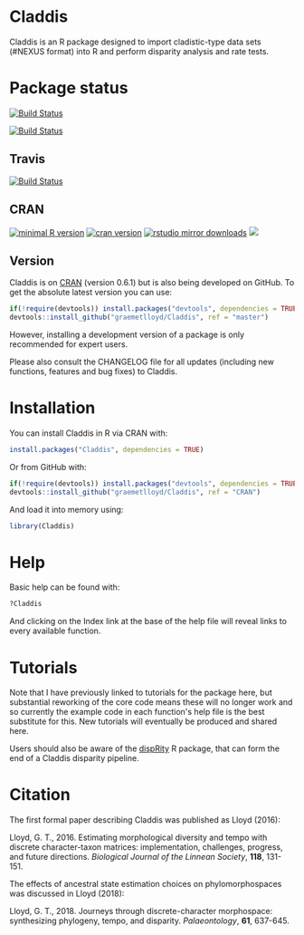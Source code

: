# Claddis

Claddis is an R package designed to import cladistic-type data sets (#NEXUS format) into R and perform disparity analysis and rate tests.

# Package status


[![Build Status](https://travis-ci.org/TGuillerme/Claddis.svg?branch=CRAN)](https://travis-ci.org/graemetlloyd/Claddis)

[![Build Status](https://travis-ci.org/TGuillerme/Claddis.svg?branch=master)](https://travis-ci.org/graemetlloyd/Claddis)


## Travis

[![Build
 Status](https://travis-ci.org/graemetlloyd/Claddis.svg?branch=master)](https://travis-ci.org/graemetlloyd/Claddis)

## CRAN

[![minimal R version](https://img.shields.io/badge/R%3E%3D-3.3.3-6666ff.svg)](https://cran.r-project.org/)
[![cran
version](https://www.r-pkg.org/badges/version/Claddis)](https://cran.r-project.org/package=Claddis)
[![rstudio mirror downloads](http://cranlogs.r-pkg.org/badges/grand-total/Claddis)](https://github.com/metacran/cranlogs.app)
![](http://cranlogs.r-pkg.org/badges/Claddis)

## Version

Claddis is on [CRAN](https://cran.r-project.org/package=Claddis) (version 0.6.1) but is also being developed on GitHub. To get the absolute latest version you can use:

```r
if(!require(devtools)) install.packages("devtools", dependencies = TRUE)
devtools::install_github("graemetlloyd/Claddis", ref = "master")
```

However, installing a development version of a package is only recommended for expert users.

Please also consult the CHANGELOG file for all updates (including new functions, features and bug fixes) to Claddis.

# Installation

You can install Claddis in R via CRAN with:

```r
install.packages("Claddis", dependencies = TRUE)
```

Or from GitHub with:

```r
if(!require(devtools)) install.packages("devtools", dependencies = TRUE)
devtools::install_github("graemetlloyd/Claddis", ref = "CRAN")
```

And load it into memory using:

```r
library(Claddis)
```

# Help

Basic help can be found with:

```r
?Claddis
```

And clicking on the Index link at the base of the help file will reveal links to every available function.

# Tutorials

Note that I have previously linked to tutorials for the package here, but substantial reworking of the core code means these will no longer work and so currently the example code in each function's help file is the best substitute for this. New tutorials will eventually be produced and shared here.

Users should also be aware of the [dispRity](https://cran.r-project.org/package=dispRity) R package, that can form the end of a Claddis disparity pipeline.

# Citation

The first formal paper describing Claddis was published as Lloyd (2016):

Lloyd, G. T., 2016. Estimating morphological diversity and tempo with discrete character-taxon matrices: implementation, challenges, progress, and future directions. *Biological Journal of the Linnean Society*, **118**, 131-151.

The effects of ancestral state estimation choices on phylomorphospaces was discussed in Lloyd (2018):

Lloyd, G. T., 2018. Journeys through discrete-character morphospace: synthesizing phylogeny, tempo, and disparity. *Palaeontology*, **61**, 637-645.
